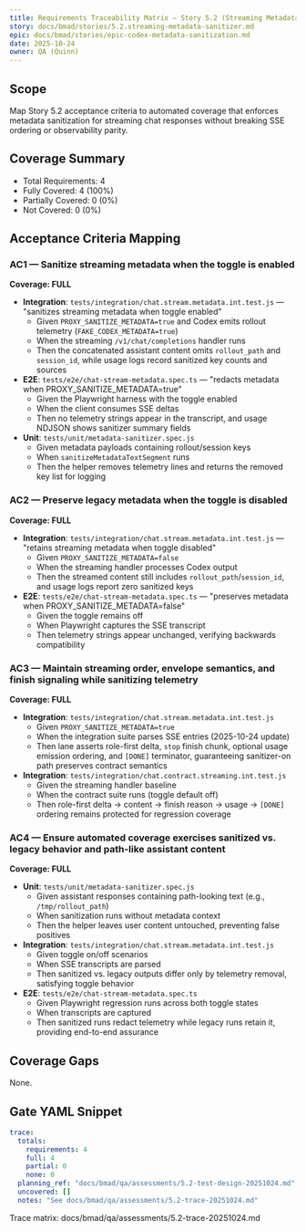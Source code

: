 ```yaml
---
title: Requirements Traceability Matrix — Story 5.2 (Streaming Metadata Sanitizer)
story: docs/bmad/stories/5.2.streaming-metadata-sanitizer.md
epic: docs/bmad/stories/epic-codex-metadata-sanitization.md
date: 2025-10-24
owner: QA (Quinn)
---
```


## Scope

Map Story 5.2 acceptance criteria to automated coverage that enforces metadata sanitization for streaming chat responses without breaking SSE ordering or observability parity.

## Coverage Summary

- Total Requirements: 4
- Fully Covered: 4 (100%)
- Partially Covered: 0 (0%)
- Not Covered: 0 (0%)

## Acceptance Criteria Mapping

### AC1 — Sanitize streaming metadata when the toggle is enabled

**Coverage: FULL**

- **Integration**: `tests/integration/chat.stream.metadata.int.test.js` — "sanitizes streaming metadata when toggle enabled"
  - Given `PROXY_SANITIZE_METADATA=true` and Codex emits rollout telemetry (`FAKE_CODEX_METADATA=true`)
  - When the streaming `/v1/chat/completions` handler runs
  - Then the concatenated assistant content omits `rollout_path` and `session_id`, while usage logs record sanitized key counts and sources
- **E2E**: `tests/e2e/chat-stream-metadata.spec.ts` — "redacts metadata when PROXY_SANITIZE_METADATA=true"
  - Given the Playwright harness with the toggle enabled
  - When the client consumes SSE deltas
  - Then no telemetry strings appear in the transcript, and usage NDJSON shows sanitizer summary fields
- **Unit**: `tests/unit/metadata-sanitizer.spec.js`
  - Given metadata payloads containing rollout/session keys
  - When `sanitizeMetadataTextSegment` runs
  - Then the helper removes telemetry lines and returns the removed key list for logging

### AC2 — Preserve legacy metadata when the toggle is disabled

**Coverage: FULL**

- **Integration**: `tests/integration/chat.stream.metadata.int.test.js` — "retains streaming metadata when toggle disabled"
  - Given `PROXY_SANITIZE_METADATA=false`
  - When the streaming handler processes Codex output
  - Then the streamed content still includes `rollout_path`/`session_id`, and usage logs report zero sanitized keys
- **E2E**: `tests/e2e/chat-stream-metadata.spec.ts` — "preserves metadata when PROXY_SANITIZE_METADATA=false"
  - Given the toggle remains off
  - When Playwright captures the SSE transcript
  - Then telemetry strings appear unchanged, verifying backwards compatibility

### AC3 — Maintain streaming order, envelope semantics, and finish signaling while sanitizing telemetry

**Coverage: FULL**

- **Integration**: `tests/integration/chat.stream.metadata.int.test.js`
  - Given `PROXY_SANITIZE_METADATA=true`
  - When the integration suite parses SSE entries (2025-10-24 update)
  - Then lane asserts role-first delta, `stop` finish chunk, optional usage emission ordering, and `[DONE]` terminator, guaranteeing sanitizer-on path preserves contract semantics
- **Integration**: `tests/integration/chat.contract.streaming.int.test.js`
  - Given the streaming handler baseline
  - When the contract suite runs (toggle default off)
  - Then role-first delta → content → finish reason → usage → `[DONE]` ordering remains protected for regression coverage

### AC4 — Ensure automated coverage exercises sanitized vs. legacy behavior and path-like assistant content

**Coverage: FULL**

- **Unit**: `tests/unit/metadata-sanitizer.spec.js`
  - Given assistant responses containing path-looking text (e.g., `/tmp/rollout_path`)
  - When sanitization runs without metadata context
  - Then the helper leaves user content untouched, preventing false positives
- **Integration**: `tests/integration/chat.stream.metadata.int.test.js`
  - Given toggle on/off scenarios
  - When SSE transcripts are parsed
  - Then sanitized vs. legacy outputs differ only by telemetry removal, satisfying toggle behavior
- **E2E**: `tests/e2e/chat-stream-metadata.spec.ts`
  - Given Playwright regression runs across both toggle states
  - When transcripts are captured
  - Then sanitized runs redact telemetry while legacy runs retain it, providing end-to-end assurance

## Coverage Gaps

None.

## Gate YAML Snippet

```yaml
trace:
  totals:
    requirements: 4
    full: 4
    partial: 0
    none: 0
  planning_ref: "docs/bmad/qa/assessments/5.2-test-design-20251024.md"
  uncovered: []
  notes: "See docs/bmad/qa/assessments/5.2-trace-20251024.md"
```

Trace matrix: docs/bmad/qa/assessments/5.2-trace-20251024.md
